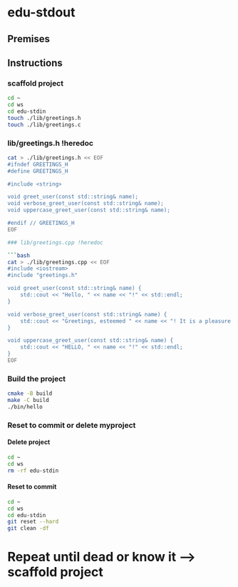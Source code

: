 # edu-stdout

## Premises

## Instructions

### scaffold project

```bash
cd ~
cd ws
cd edu-stdin
touch ./lib/greetings.h
touch ./lib/greetings.c
```

### lib/greetings.h !heredoc

```bash
cat > ./lib/greetings.h << EOF
#ifndef GREETINGS_H
#define GREETINGS_H

#include <string>

void greet_user(const std::string& name);
void verbose_greet_user(const std::string& name);
void uppercase_greet_user(const std::string& name);

#endif // GREETINGS_H
EOF

### lib/greetings.cpp !heredoc

```bash
cat > ./lib/greetings.cpp << EOF
#include <iostream>
#include "greetings.h"

void greet_user(const std::string& name) {
    std::cout << "Hello, " << name << "!" << std::endl;
}

void verbose_greet_user(const std::string& name) {
    std::cout << "Greetings, esteemed " << name << "! It is a pleasure to present you with this message: Hello!" << std::endl;
}

void uppercase_greet_user(const std::string& name) {
    std::cout << "HELLO, " << name << "!" << std::endl;
}
EOF
```

### Build the project

```bash
cmake -B build
make -C build
./bin/hello
```

### Reset to commit or delete myproject

#### Delete project
```bash
cd ~
cd ws
rm -rf edu-stdin
```

#### Reset to commit
```bash
cd ~
cd ws
cd edu-stdin
git reset --hard
git clean -df
```

# Repeat until dead or know it --> scaffold project
